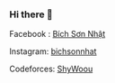 ### Hi there 👋
Facebook : [Bích Sơn Nhật](https://www.facebook.com/SonNhat.Profile)

Instagram: [bichsonnhat](https://www.instagram.com/bichsonnhat/)

Codeforces: [ShyWoou](https://codeforces.com/profile/ShyWoou)
<!--
**bichsonnhat/bichsonnhat** is a ✨ _special_ ✨ repository because its `README.md` (this file) appears on your GitHub profile.

Here are some ideas to get you started:

- 🔭 I’m currently working on ...
- 🌱 I’m currently learning ...
- 👯 I’m looking to collaborate on ...
- 🤔 I’m looking for help with ...
- 💬 Ask me about ...
- 📫 How to reach me: ...
- 😄 Pronouns: ...
- ⚡ Fun fact: ...
-->

